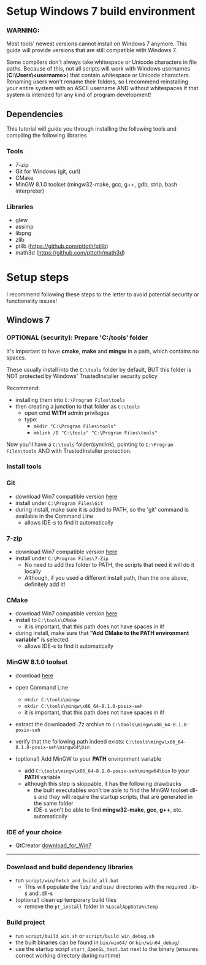 # Setup Windows 7 build environment

### WARNING:

Most tools' newest versions cannot install on Windows 7 anymore. This guide will provide versions that are still compatible with Windows 7.

Some compilers don't always take whitespace or Unicode characters in file paths. Because of this, not all scripts will work with Windows usernames (__C:\Users\\\<username>__) that contain whitespace or Unicode characters.
Renaming users won't rename their folders, so I recommend reinstalling your entire system with an ASCII username AND without whitespaces if that system is intended for any kind of program development!

## Dependencies

This tutorial will guide you through installing the following tools and compiling the following libraries

### Tools

- 7-zip
- Git for Windows (git, curl)
- CMake
- MinGW 8.1.0 toolset (mingw32-make, gcc, g++, gdb, strip, bash interpreter)

### Libraries

- glew
- assimp
- libpng
- zlib
- ptlib (https://github.com/pttoth/ptlib)
- math3d (https://github.com/pttoth/math3d)

# Setup steps

I recommend following these steps to the letter to avoid potential security or functionality issues!

## Windows 7

### OPTIONAL (security): Prepare 'C:/tools' folder
It's important to have __cmake__, __make__ and __mingw__ in a path, which contains no spaces.

These usually install into the `C:\tools` folder by default, BUT this folder is NOT protected by Windows' TrustedInstaller security policy

Recommend:
 - installing them into `C:\Program Files\tools`
 - then creating a junction to that folder as `C:\tools`
   + open cmd __WITH__ admin privileges
   + type:
     * `mkdir "C:\Program Files\tools"`
     * `mklink /D "C:\tools" "C:\Program Files\tools"`

Now you'll have a `C:\tools` folder(symlink), pointing to `C:\Program Files\tools` AND with TrustedInstaller protection.

### Install tools

### Git
- download Win7 compatible version [here](https://github.com/git-for-windows/git/releases/download/v2.35.1.windows.2/Git-2.35.1.2-64-bit.exe)
- install under `C:\Program Files\Git`
- during install, make sure it is added to PATH, so the 'git' command is available in the Command Line
  + allows IDE-s to find it automatically
  
### 7-zip
- download Win7 compatible version [here](https://www.7-zip.org/a/7z2107-x64.exe)
- install under `C:\Program Files\7-Zip`
  + No need to add this folder to PATH, the scripts that need it will do it locally
  + Although, if you used a different install path, than the one above, definitely add it!

### CMake
- download Win7 compatible version [here](https://github.com/Kitware/CMake/releases/download/v3.22.2/cmake-3.22.2-windows-x86_64.msi)
- install to `C:\tools\CMake`
  + it is important, that this path does not have spaces in it!
- during install, make sure that __"Add CMake to the PATH environment variable"__ is selected
  + allows IDE-s to find it automatically

### MinGW 8.1.0 toolset
- download [here](https://sourceforge.net/projects/mingw-w64/files/Toolchains%20targetting%20Win64/Personal%20Builds/mingw-builds/8.1.0/threads-posix/seh/x86_64-8.1.0-release-posix-seh-rt_v6-rev0.7z/download)
- open Command Line
  + `mkdir C:\tools\mingw`
  + `mkdir C:\tools\mingw\x86_64-8.1.0-posix-seh`
  + it is important, that this path does not have spaces in it!
- extract the downloaded .7z archive to `C:\tools\mingw\x86_64-8.1.0-posix-seh`
- verify that the following path indeed exists: `C:\tools\mingw\x86_64-8.1.0-posix-seh\mingw64\bin`

- (optional) Add MinGW to your __PATH__ environment variable
  + add `C:\tools\mingw\x86_64-8.1.0-posix-seh\mingw64\bin` to your __PATH__ variable
  + although this step is skippable, it has the following drawbacks
    * the built executables won't be able to find the MinGW toolset dll-s and they will require the startup scripts, that are generated in the same folder
    * IDE-s won't be able to find __mingw32-make__, __gcc__, __g++__, etc. automatically

### IDE of your choice
- QtCreator [download_for_Win7](https://download.qt.io/archive/qtcreator/5.0/5.0.3/qt-creator-opensource-windows-x86_64-5.0.3.exe)

---

### Download and build dependency libraries
- run `script/win/fetch_and_build_all.bat`
  + This will populate the `lib/` and `bin/` directories with the required .lib-s and .dll-s
- (optional) clean up temporary build files
  + remove the `pt_install` folder in `%LocalAppData%\Temp`
### Build project
- run `script/build_win.sh` or `script/build_win_debug.sh`
- the built binaries can be found in `bin/win64/` or `bin/win64_debug/`
- use the startup script `start_OpenGL_test.bat` next to the binary (ensures correct working directory during runtime)
